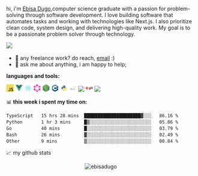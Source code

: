 hi, i'm [Ebisa Dugo](https://portfolio-ead8.vercel.app/),computer science graduate with a passion for problem-solving through software development. I love building software that automates tasks and working with technologies like Next.js. I also prioritize clean code, system design, and delivering high-quality work. My goal is to be a passionate problem solver through technology.

<!-- i am also an open-source enthusiast and maintainer. i learned a lot from the open-source community and i love how collaboration and knowledge sharing happened through open-source. -->
<code><img src="https://res.cloudinary.com/ds2bjtlo5/image/upload/v1741776602/dailydev_where_developers_suffer_together_sfvfog_fpxzuj.webp"></code>
- 💼 any freelance work? do reach, [email](mailto:eabisaadw@gmail.com) :)
- 💬 ask me about anything, i am happy to help;

**languages and tools:**  

<code><img height="20" src="https://raw.githubusercontent.com/github/explore/80688e429a7d4ef2fca1e82350fe8e3517d3494d/topics/javascript/javascript.png"></code>
<code><img height="20" src="https://raw.githubusercontent.com/github/explore/80688e429a7d4ef2fca1e82350fe8e3517d3494d/topics/vue/vue.png"></code>
<code><img height="20" src="https://raw.githubusercontent.com/github/explore/80688e429a7d4ef2fca1e82350fe8e3517d3494d/topics/react/react.png"></code>
<code><img height="20" src="https://raw.githubusercontent.com/github/explore/5c058a388828bb5fde0bcafd4bc867b5bb3f26f3/topics/graphql/graphql.png"></code>
<code><img height="20" src="https://raw.githubusercontent.com/github/explore/80688e429a7d4ef2fca1e82350fe8e3517d3494d/topics/nodejs/nodejs.png"></code>
<code><img height="20" src="https://raw.githubusercontent.com/github/explore/80688e429a7d4ef2fca1e82350fe8e3517d3494d/topics/cpp/cpp.png"></code>
<code><img height="20" src="https://raw.githubusercontent.com/github/explore/80688e429a7d4ef2fca1e82350fe8e3517d3494d/topics/python/python.png"></code>
<code><img height="20" src="https://raw.githubusercontent.com/github/explore/80688e429a7d4ef2fca1e82350fe8e3517d3494d/topics/mysql/mysql.png"></code>
<code><img height="20" src="https://go.dev/blog/go-brand/Go-Logo/PNG/Go-Logo_Blue.png"></code>
<code><img height="20" src="https://raw.githubusercontent.com/github/explore/80688e429a7d4ef2fca1e82350fe8e3517d3494d/topics/git/git.png"></code>
<code><img height="20" src="https://res.cloudinary.com/practicaldev/image/fetch/s--wsCZG7z6--/c_imagga_scale,f_auto,fl_progressive,h_420,q_auto,w_1000/https://dev-to-uploads.s3.amazonaws.com/uploads/articles/hlvh83odvuzjfmk3ljlx.png"></code>


📊 **this week i spent my time on:**
<!--START_SECTION:waka-->

```txt
TypeScript   15 hrs 28 mins  █████████████████████▓░░░   86.16 %
Python       1 hr 3 mins     █▒░░░░░░░░░░░░░░░░░░░░░░░   05.86 %
Go           40 mins         █░░░░░░░░░░░░░░░░░░░░░░░░   03.79 %
Bash         26 mins         ▓░░░░░░░░░░░░░░░░░░░░░░░░   02.49 %
Other        9 mins          ▒░░░░░░░░░░░░░░░░░░░░░░░░   00.84 %
```

<!--END_SECTION:waka-->


<!-- 🚧 **my todoist stats:** -->
<!-- TODO-IST:START -->
<!-- 🏆  8,004 Karma Points           
🌸  Completed 0 tasks today           
✅  Completed 301 tasks so far           
⏳  Longest streak is 11 days -->
<!-- TODO-IST:END -->


📈 my github stats

<p align="center"> <img src="https://github-readme-stats.vercel.app/api?username=ead8&show_icons=true&theme=gotham" alt="ebisadugo" />





